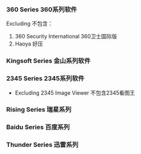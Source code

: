 ### 360 Series   360系列软件

Excluding   不包含：

1. 360 Security International   360卫士国际版
2. Haoya   好压

### Kingsoft Series  金山系列软件

### 2345 Series   2345系列软件

* Excluding 2345 Image Viewer   不包含2345看图王

### Rising Series   瑞星系列

### Baidu Series   百度系列

### Thunder Series   迅雷系列



